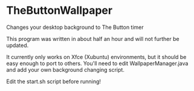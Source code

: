 # TheButtonWallpaper
Changes your desktop background to The Button timer

This program was written in about half an hour and will not further be updated.

It currently only works on Xfce (Xubuntu) environments, but it should be easy enough to port to others.
You'll need to edit WallpaperManager.java and add your own background changing script.

Edit the start.sh script before running!

